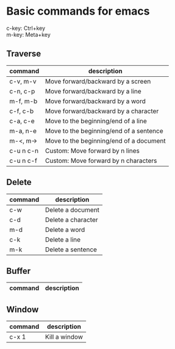 # Basic commands for emacs
c-key: Ctrl+key  
m-key: Meta+key

## Traverse
|command|description|
|-------|-----------|
|c-v, m-v|Move forward/backward by a screen|
|c-n, c-p|Move forward/backward by a line|
|m-f, m-b|Move forward/backward by a word|
|c-f, c-b|Move forward/backward by a character|
|c-a, c-e|Move to the beginning/end of a line|
|m-a, n-e|Move to the beginning/end of a sentence|
|m-<, m->|Move to the beginning/end of a document|
|c-u n c-n|Custom: Move forward by n lines|
|c-u n c-f|Custom: Move forward by n characters|

## Delete
|command|description|
|-------|-----------|
|c-w|Delete a document|
|c-d|Delete a character|
|m-d|Delete a word|
|c-k|Delete a line|
|m-k|Delete a sentence|

## Buffer
|command|description|
|-------|-----------|

## Window
|command|description|
|-------|-----------|
|c-x 1|Kill a window|

